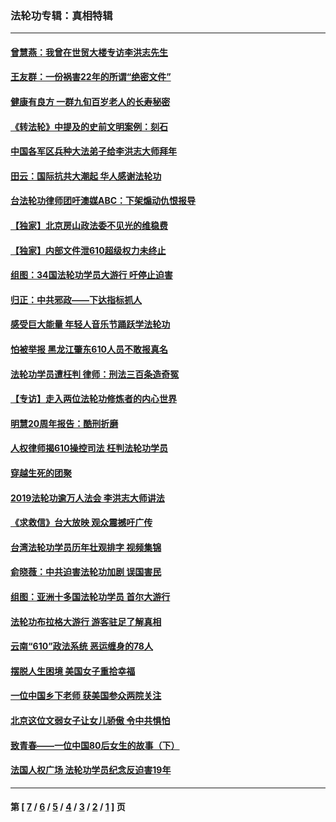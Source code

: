 ### 法轮功专辑：真相特辑
---
#### [曾慧燕：我曾在世贸大楼专访李洪志先生](../../pages/nf4389/n12898729.md?09020430) 
#### [王友群：一份祸害22年的所谓“绝密文件”](../../pages/nf4389/n12871750.md?09020430) 
#### [健康有良方 一群九旬百岁老人的长寿秘密](../../pages/nf4389/n12847475.md?09020430) 
#### [《转法轮》中提及的史前文明案例：刻石](../../pages/nf4389/n12758577.md?09020430) 
#### [中国各军区兵种大法弟子给李洪志大师拜年](../../pages/nf4389/n12750047.md?09020430) 
#### [田云：国际抗共大潮起 华人感谢法轮功](../../pages/nf4389/n12357708.md?09020430) 
#### [台法轮功律师团吁澳媒ABC：下架煽动仇恨报导](../../pages/nf4389/n12279917.md?09020430) 
#### [【独家】北京房山政法委不见光的维稳费](../../pages/nf4389/n12031979.md?09020430) 
#### [【独家】内部文件泄610超级权力未终止](../../pages/nf4389/n12023895.md?09020430) 
#### [组图：34国法轮功学员大游行 吁停止迫害](../../pages/nf4389/n11492658.md?09020430) 
#### [归正：中共邪政——下达指标抓人](../../pages/nf4389/n11474770.md?09020430) 
#### [感受巨大能量 年轻人音乐节踊跃学法轮功](../../pages/nf4389/n11441981.md?09020430) 
#### [怕被举报 黑龙江肇东610人员不敢报真名](../../pages/nf4389/n11436499.md?09020430) 
#### [法轮功学员遭枉判 律师：刑法三百条造奇冤](../../pages/nf4389/n11433943.md?09020430) 
#### [【专访】走入两位法轮功修炼者的内心世界](../../pages/nf4389/n11415623.md?09020430) 
#### [明慧20周年报告：酷刑折磨](../../pages/nf4389/n11387954.md?09020430) 
#### [人权律师揭610操控司法 枉判法轮功学员](../../pages/nf4389/n11313370.md?09020430) 
#### [穿越生死的团聚](../../pages/nf4389/n11258922.md?09020430) 
#### [2019法轮功逾万人法会 李洪志大师讲法](../../pages/nf4389/n11265303.md?09020430) 
#### [《求救信》台大放映 观众震撼吁广传](../../pages/nf4389/n10922251.md?09020430) 
#### [台湾法轮功学员历年壮观排字 视频集锦](../../pages/nf4389/n10878789.md?09020430) 
#### [俞晓薇：中共迫害法轮功加剧 误国害民](../../pages/nf4389/n10859260.md?09020430) 
#### [组图：亚洲十多国法轮功学员 首尔大游行](../../pages/nf4389/n10781149.md?09020430) 
#### [法轮功布拉格大游行 游客驻足了解真相](../../pages/nf4389/n10749360.md?09020430) 
#### [云南“610”政法系统 恶运缠身的78人](../../pages/nf4389/n10747534.md?09020430) 
#### [摆脱人生困境 美国女子重拾幸福](../../pages/nf4389/n10688678.md?09020430) 
#### [一位中国乡下老师 获美国参众两院关注](../../pages/nf4389/n10683927.md?09020430) 
#### [北京这位文弱女子让女儿骄傲 令中共惧怕](../../pages/nf4389/n10668341.md?09020430) 
#### [致青春——一位中国80后女生的故事（下）](../../pages/nf4389/n10642721.md?09020430) 
#### [法国人权广场 法轮功学员纪念反迫害19年](../../pages/nf4389/n10586601.md?09020430) 

---
#### 第 [ [7](./7.md?09020430) / [6](./6.md?09020430) / [5](./5.md?09020430) / [4](./4.md?09020430) / [3](./3.md?09020430) / [2](./2.md?09020430) / [1](./1.md?09020430) ] 页
